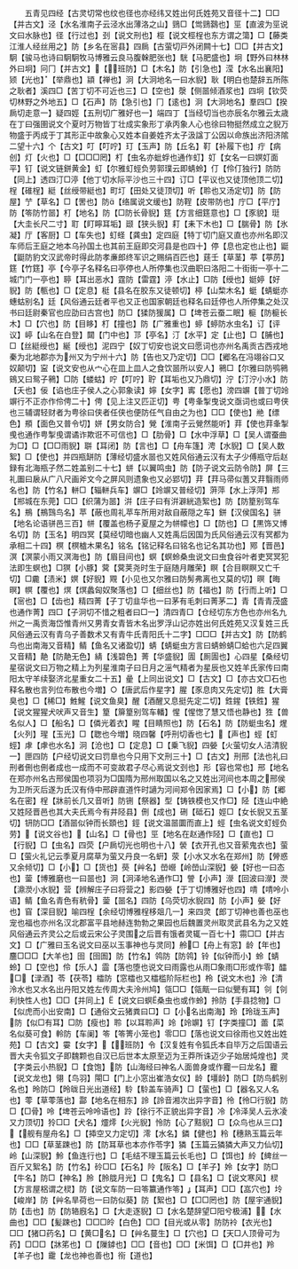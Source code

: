 <!-- { "loadSidebar": true } -->
　　五青见四经【古灵切常也纹也径也亦经纬又姓出何氏姓苑又音径十二】□□【并古文】泾【水名淮南子云泾水出薄洛之山】鵛□【鸴鵛鷋也】巠【直波为巠说文曰水脉也】径【行过也】刭【说文刑也】桱【说文桱桯也东方谓之簜】□【藤类江淮人经丝用之】防【乡名在宻县】四扄【古萤切戸外闭闗十七】□□【并古文】駉【骏马也诗曰駉駉牧马博雅云良马腹榦肥张也】駫【马肥盛也】坰【野外曰林林外曰坰】冋冂【并古文】【班防】□【木名】防【引急也】滢【水名出襄阳】颎【光也】【举鼎也】顈【禅也】泂【大泂地名一曰水貎】耿【明白也楚辞五所陈之耿者】溪四□【苦丁切不可近也三】□【空也】漀【侧噐倾酒浆也】四坰【钦荧切林野之外地五】□【石声】防【急引也】冂【逺也】泂【大泂地名】羣四□【揆扄切走意一】疑四娙【五刑切广雅好也一】端四丁【当经切当也亦辰名尔雅云太歳在丁曰强圉说文个夏时万物皆丁壮成实象形丁承丙象人心也徐曰物挺然成立之貎万物盛于丙成于丁其形正中故象心又姓本自姜姓齐太子汲諡丁公因以命族出济阳济隂二望十六】个【古文】叮【叮咛】玎【玉声】防【丘名】靪【补履下也】疔【病创】灯【火也】□【□□□罔】朾【虫名亦蚍蜉也通作虰】奵【女名一曰嫇奵面平】钉【说文链鉼黄金】虰【尔雅虰蛵负劳郭璞云即蜻蛉】仃【伶仃独行】防防【同上】透四汀□渟【他丁切水际平沙也三十四】订□【平议也又徒顶他顶二切】桯【碓桯】綎【丝绶带綎也】町圢【田处又徒顶切】听【聆也又汤定切】防【防屋】艼【草名】□【罟也】防【络属说文缓也】防鞓【皮带防也】庁□【平庁】防【笭防竹噐】朾【地名】防【□防长骨貎】筳【方言细筳意也】□【豕貌】珽【大圭长尺二寸】耵【盯矃耳垢】颋【狭头貎】耓【耒下木也】□【腨骨】防【氷凝】厅【客厨】□【车失也】虰蛏【龚虫】定四庭【特丁切门庭又直也亦州名即汉车师后王庭之地本乌孙国土也其前王庭即交河县是也四十】停【息也定也止也】鼮【鼮防豹文汉武帝时得此防孝亷郎终军识之赐绢百匹也】莛壬【草茎】葶【葶苈】筳【竹筳】亭【今亭子名释名曰亭停也人所停集也汉曲职曰洛阳二十街街一亭十二城门门一亭也】聤【耳出恶水】霆防【雷霆】渟【水止】□防【绶也】娗婷【好貎】防【甎也】□【定息】梃【县名在胶东又徒顿切】楟【山棃木名】蜓【蜻蜓亦蟪蛄别名】廷【风俗通云廷者平也又正也国家朝廷也释名曰廷停也人所停集之处汉书曰廷尉秦官也应劭曰古宫也】防□【猱防猨属】□【埤苍云蚕二眠】榳【防榳长木】□【穴也】防【目眵】朾【撞也】防【广雅重也】蝏【蝏防水虫名】订【评议】嵉【山名在白登】閮【门中也】邒【亭名】汀【水平】定【止也】□【脯也】□【丝綎绶也】綖【绶也】泥四宁【奴丁切安也说文曰愿词也亦州名禹贡古西戎地秦为北地郡亦为州又为宁州十六】防【告也又乃定切】□□【郷名在冯翊谷口又奴颠切】寍【说文安也从宀心在皿上皿人之食饮噐所以安人】鸋□【尔雅曰防鸮鸋鴳又曰鸳子鸋】□防【蝼蛄】咛【叮咛】聍【耳垢也又乃鼎切】泞【汀泞小水】防【夭也】佞【谄也庄子侯人之心郭象读】嬣【女字】寗【愿也】滂四竮【普丁切竛竮行不正亦作伶俜二十】俜【见上注又匹正切】甹【甹夆掣曳说文亟词也或曰甹侠也三辅谓轻财者为甹徐曰侠者任侠也便防任气自由之为也】□□【使也】艵【缥色】頩【面色又普令切】姘【男女防合】覮【淮南子云覮然能听】荓【使也荓夆掣曵也通作甹掣曵谓谲诈欺诳不可信也】□【肋骨】□【水中浮草】□【吴人谓蚕曲为□】□【□□雨貎】聠【耳闭】防【言也】□【舟车篷】涄【水貎】□【吴人数絮】□【使也】并四瓶缾防【薄经切盛水噐也又姓风俗通云汉有太子少傅瓶守后赵録有北海瓶子然二姓盖别二十七】蛢【以翼鸣虫】防【防子说文云防令防】屏【三礼圗曰扆从广八尺画斧文今之屏风则遗象也又必郢切】荓【荓马帚似蓍又荓翳雨师名也】防【竹名】軿□【辎軿兵车】竮□【竛竮又普经切】蓱萍【水上浮萍】郱【郱城在东莞】□□【织蒲为噐】洴【庄子曰有洴澼絖造絮也】防【防篂别驾车名】鵧【鵧鷑鸟名】苹【蔽也周礼苹车所用对敌自蔽隠之车】鉼【汉侯国名】骈【地名论语骈邑三百】帡【覆盖也杨子夏屋之为帡幪也】□【防也】□【黒饰又博名切】防【玉名】明四冥【莫经切暗也幽人又姓禹后因国为氏风俗通云汉有冥都为承相二十四】榠【榠樝木果名】铭名【铭记释名曰铭名也记名其功也】鄍【晋邑】溟【溟蒙小雨又溟海也】防【眉目间也】螟【螟蛉桑虫说文曰虫食谷叶者吏冥冥犯法即生螟也】□猽【小豚】蓂【蓂荚尧时生于庭随月雕荣】瞑【合目瞑瞑又亡千切】□麊【渍米】嫇【好貎】覭【小见也又尔雅曰防髣弗离也又莫的切】暝【晦暝】幎【覆也】熐【熐蠡匈奴聚落也】□【细丝也】防【福也】防【行而上听】□【宻也】□【齿也】精四菁【子丁切韭华也一曰茅有毛刺曰菁茅二】青【青青茂盛也通作菁】四□【子泂切不惜之粗者曰□一】清四青□【仓经切东方色也亦州名九州之一禹贡海岱惟青州又男青女青皆木名出罗浮山记亦姓出何氏姓苑又汉复姓三氏风俗通云汉有青乌子善数术又有青牛氏青阳氏十二字】□□□【并古文】防【防鹤鸟也出南海又音精】鲭【鱼名又诸盈切】蜻【蜻蜓虫方言曰蜻蛉蜻□蛤也六足四翼又音精】靘【防靘无色】綪【浅碧色】菁【华盛貎】圊【厠圊也】心四星【桑经切星宿说文曰万物之精上为列星淮南子曰日月之滛气精者为星辰也又姓羊氏家传曰南阳太守羊续娶济北星重女二十五】曐【上同出说文】□【古文】□【亦古文□石也释名散也言列位布散也今増】○【唐武后作星字】腥【豕息肉又先定切】胜【大膏臭也】□【稀□】鮏鯹【说文鱼臭】醒【酒醒又息挺先定二切】鉎鍟【铁鉎】猩【说文猩猩犬吠声又音生】篂【箳篂别驾车轓】惺【惺愡了慧又悟也静也】狌【兽名似人】□【船名】□【僯光着衣】睲【目睛照也】防【石名】防【防蜓虫名】煋【火列】瑆【玉光】□【聦也今増】晓四馨【呼刑切香也七】【声也】蛵【虰蛵】虖【虖也水名】泂【沧也】□【定息】□【乗飞貎】四嫈【火萤切女人洁清貎一】匣四防【户经切说文曰罚臯也今只用下文刑三十】□【古文】刑邢【法也礼曰刑者侀也侀者成也一成而不可变故君子尽心焉说文刭也】形【容也常也】邢【地名在郑亦州名古邢侯国也项羽为□国隋为邢州取国以名之又姓出河间也本周之邢侯为卫所灭后遂为氏汉有侍中邢辟直道忤时讁为河间郑令因家焉】□【小】防【郷名在密】桯【牀前长几又音听】防铏【祭器】型【铸铁模也又作□】陉【连山中絶又姓陉晋邑也其大夫氏焉今有井陉县】侀【成也】硎【砥石】娙□【女长貎又五茎切】钘防□□【酒噐似钟而长頚也】鋞【说文温噐圜而直上】蛵【虫名说文虰蛵负劳】【说文谷也】【山名】□【骨也】巠【地名在赵通作陉】□【直也】□【行貎】□【虫名】四荧【户扄切光也明也十八】褮【衣开孔也又音萦鬼衣也】萤□【萤火礼记云季夏月腐草为萤又丹良一名蚈】荥【小水又水名在郑州】防【膋惑又余倾切】□【小】□【货也】藀【艸名】嵤巆【岭嵤山深貎】嫈【好也一曰态也】蓥【博雅磨也一曰噐也】泂【泂泽地名通作□】謍【小声】濴【回波曰濴】濙【濎濙小水貎】营【辨解庄子曰将营之】影四嫈【于丁切博雅好也四】啨【啨呤小语】鲭【鱼名青色有秔骨】蓥【噐名】四防【乌荧切水貎四】防【小声】嫈【好也】窅【深目貎】喻四桯【余经切博雅桯栘爼几一】来四灵【郎丁切神也善也巫也宠也福也亦州名汉北郡富平县地赫连勃勃之果园也后魏置灵州取灵武县名为之又姓风俗通云齐灵公之后或云宋公子灵围之后晋有饿者灵辄一百七十】霛□□【并古文】□【广雅曰玉名说文曰巫以玉事神也与灵同】舲□【舟上有窓】龄【年也】麢□□□【大羊也】囹【囹圄】防【竹名】鸰防【防鸰】铃【似钟而小】蛉【蜻蛉】□【空也】伶【乐人】霝【落也堕也说文曰雨露也从雨□象雨□形或作零】醽□【渌酒】苓【茯苓】櫺防【窓櫺也又櫺槛阶际栏也】柃【说文木也】泠【清泠水也又水名出丹阳又姓左传周大夫泠州鸠】瓴□□【瓴甋一曰似甖有耳】刢【刢利快性人也】□□【并同上】【说文曰螟桑虫也或作蛉】拎防【手县捻物】□【似虎而小出安南】□【通俗文云猪粪曰□】□【小名出南海】玲【玲珑玉声】防【似□有耳】□防【瘦也】聆【以耳聆声】竛【竛竮】钉【字类撞□】蘦【菜名似葵可食】軨防【车阑】笭【笭箐小笼也】零□□【落也说文曰徐雨也又姓出姓苑】□【古文】孁【女字】【班防】令【汉复姓有令狐氏本自毕万之后国语云晋大夫令狐文子即魏颗也自汉已后世本太原至迈为王莽所诛迈少子始居炖煌也】灵【字类云小热貎】□【食饱】防【山海经曰神名人面兽身或作龗一曰龙名】龗【说文龙也】翎【鸟羽】閝□【门上小窓出崔浩女仪】龄【壃龄】防□【防鸟鹤别名也】昤防□【昤昽日光出道经】駖【駖盖车骑声】□【萤也】□【器名又人名也】蕶【草蕶落也】酃【地名在相东】詅【詅音湘次出异字音】彾【彾□行貎】防□【□骨】呤【埤苍云呤呤语也】跉【徐行不正貌出异字音】冷【冷泽吴人云氷凌又力顶切】狑□□【犬名】爧燯【火光貎】怜防【心了黠貎】□【众鸟也从三口】【舰有屋舟名】□【揷空又力定切】澪【水名】鏻【健也】秢【穗熟玉篇云年也】□□【草茎踈也】防【防耳草也本亦作苓字】獜【玉篇云獜獜大声又力仙切】岭【山深貎】魿【鱼连行也】□【毛结不理玉篇云长毛也】□【饵也】紷【綼丝一百斤又絮名】防【竹名】砱□□【石名】阾【阪名】□【羊子】姈【女字】防□【牛名】防□【神名】朎【朎胧月光】□【鬼名】□【县名】□【说文寒风】棂【方言屋梠谓之棂】防【说文车防一曰笭籝通作笭】【耳声】□□【嵓穴也】坽【峻岸】防【艸名旱荷也一曰防似葵】防【絮也】□【□□罔也】防【屋宇通貎】防【击也】防【防辂廐名】□【大走逐貎】□【水名楚辞望□阳兮极浦】【水曲也】□□【髪踈也】□□□皊【白色】□□【目光或从零】防防袊【衣光也】□□【猪□药名】□【黄□名】□【艸名蔓生】□【穴也】□【天□人顶骨可为药】□□□【牀笫也】□【隟鏬也】□□【音也】□□【米饵】□【□井也】羚【羊子也】靇【龙也神也善也】衑【道也】
